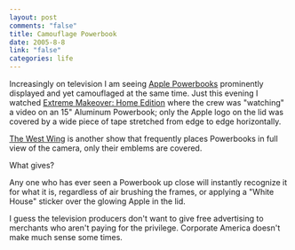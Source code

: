 ```yaml
--- 
layout: post
comments: "false"
title: Camouflage Powerbook
date: 2005-8-8
link: "false"
categories: life
---
```

Increasingly on television I am seeing <a href="http://www.apple.com/powerbook/" title="Apple Powerbooks">Apple Powerbooks</a> prominently displayed and yet camouflaged at the same time. Just this evening I watched <a href="http://abc.go.com/primetime/xtremehome/index.html" title="Extreme Makeover: Home Edition">Extreme Makeover: Home Edition</a> where the crew was "watching" a video on an 15" Aluminum Powerbook; only the Apple logo on the lid was covered by a wide piece of tape stretched from edge to edge horizontally.

<a href="http://www.nbc.com/The_West_Wing/index.html" title="The West Wing">The West Wing</a> is another show that frequently places Powerbooks in full view of the camera, only their emblems are covered.

What gives?

Any one who has ever seen a Powerbook up close will instantly recognize it for what it is, regardless of air brushing the frames, or applying a "White House" sticker over the glowing Apple in the lid.

I guess the television producers don't want to give free advertising to merchants who aren't paying for the privilege. Corporate America doesn't make much sense some times.

